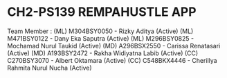 # CH2-PS139 REMPAHUSTLE APP
Team Member :
(ML) M304BSY0050 - Rizky Aditya (Active)
(ML) M471BSY0122 - Dany Eka Saputra (Active)
(ML) M296BSY0825 - Mochamad Nurul Taukid (Active)
(MD) A296BSX2550 - Carissa Renatasari (Active)
(MD) A193BSY2472 - Rakha Widiyatna Labib (Active)
(CC) C270BSY3070 - Albert Oktamara (Active)
(CC) C548BKX4446 - Cherillya Rahmita Nurul Nucha (Active)
